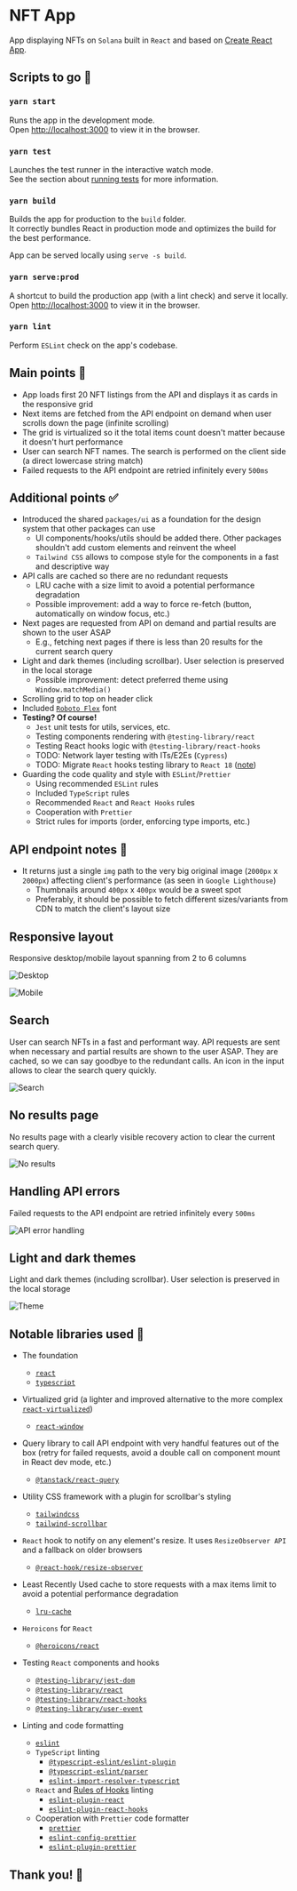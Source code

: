 # NFT App

App displaying NFTs on `Solana` built in `React` and based on [Create React App](https://github.com/facebook/create-react-app).

## Scripts to go :rocket:

### `yarn start`

Runs the app in the development mode.\
Open [http://localhost:3000](http://localhost:3000) to view it in the browser.

### `yarn test`

Launches the test runner in the interactive watch mode.\
See the section about [running tests](https://facebook.github.io/create-react-app/docs/running-tests) for more information.

### `yarn build`

Builds the app for production to the `build` folder.\
It correctly bundles React in production mode and optimizes the build for the best performance.

App can be served locally using `serve -s build`.

### `yarn serve:prod`

A shortcut to build the production app (with a lint check) and serve it locally.\
Open [http://localhost:3000](http://localhost:3000) to view it in the browser.

### `yarn lint`

Perform `ESLint` check on the app's codebase.

## Main points :tada: 

- App loads first 20 NFT listings from the API and displays it as cards in the responsive grid
- Next items are fetched from the API endpoint on demand when user scrolls down the page (infinite scrolling)
- The grid is virtualized so it the total items count doesn't matter because it doesn't hurt performance
- User can search NFT names. The search is performed on the client side (a direct lowercase string match)
- Failed requests to the API endpoint are retried infinitely every `500ms`

## Additional points :white_check_mark:

- Introduced the shared `packages/ui` as a foundation for the design system that other packages can use
  - UI components/hooks/utils should be added there. Other packages shouldn't add custom elements and reinvent the wheel
  - `Tailwind CSS` allows to compose style for the components in a fast and descriptive way
- API calls are cached so there are no redundant requests
  - LRU cache with a size limit to avoid a potential performance degradation
  - Possible improvement: add a way to force re-fetch (button, automatically on window focus, etc.)
- Next pages are requested from API on demand and partial results are shown to the user ASAP
  - E.g., fetching next pages if there is less than 20 results for the current search query
- Light and dark themes (including scrollbar). User selection is preserved in the local storage
  - Possible improvement: detect preferred theme using `Window.matchMedia()`
- Scrolling grid to top on header click
- Included [`Roboto Flex`](https://fonts.google.com/specimen/Roboto+Flex) font
- **Testing? Of course!**
  - `Jest` unit tests for utils, services, etc.
  - Testing components rendering with `@testing-library/react`
  - Testing React hooks logic with `@testing-library/react-hooks`
  - TODO: Network layer testing with ITs/E2Es (`Cypress`)
  - TODO: Migrate `React` hooks testing library to `React 18` ([note](https://github.com/testing-library/react-hooks-testing-library#a-note-about-react-18-support))
- Guarding the code quality and style with `ESLint`/`Prettier`
  - Using recommended `ESLint` rules
  - Included `TypeScript` rules
  - Recommended `React` and `React Hooks` rules
  - Cooperation with `Prettier`
  - Strict rules for imports (order, enforcing type imports, etc.)

## API endpoint notes :construction:

- It returns just a single `img` path to the very big original image (`2000px` x `2000px`) affecting client's performance (as seen in `Google Lighthouse`)
  - Thumbnails around `400px` x `400px` would be a sweet spot
  - Preferably, it should be possible to fetch different sizes/variants from CDN to match the client's layout size

## Responsive layout

Responsive desktop/mobile layout spanning from 2 to 6 columns

![Desktop](https://github.com/SebastianCrow/nft/blob/master/readme/desktop.png?raw=true)

![Mobile](https://github.com/SebastianCrow/nft/blob/master/readme/mobile.png?raw=true)

## Search

User can search NFTs in a fast and performant way.
API requests are sent when necessary and partial results are shown to the user ASAP.
They are cached, so we can say goodbye to the redundant calls.
An icon in the input allows to clear the search query quickly.

![Search](https://github.com/SebastianCrow/nft/blob/master/readme/search.png?raw=true)

## No results page

No results page with a clearly visible recovery action to clear the current search query.

![No results](https://github.com/SebastianCrow/nft/blob/master/readme/no-results.png?raw=true)

## Handling API errors

Failed requests to the API endpoint are retried infinitely every `500ms`

![API error handling](https://github.com/SebastianCrow/nft/blob/master/readme/api-error-handling.gif?raw=true)

## Light and dark themes

Light and dark themes (including scrollbar). User selection is preserved in the local storage

![Theme](https://github.com/SebastianCrow/nft/blob/master/readme/theme.gif?raw=true)

## Notable libraries used :handshake:

- The foundation
  - [`react`](https://github.com/facebook/react)
  - [`typescript`](https://github.com/microsoft/TypeScript)

- Virtualized grid (a lighter and improved alternative to the more complex [`react-virtualized`](https://github.com/bvaughn/react-virtualized))
  - [`react-window`](https://github.com/bvaughn/react-window)

- Query library to call API endpoint with very handful features out of the box (retry for failed requests, avoid a double call on component mount in React dev mode, etc.)
  - [`@tanstack/react-query`](https://github.com/TanStack/query)

- Utility CSS framework with a plugin for scrollbar's styling
  - [`tailwindcss`](https://github.com/tailwindlabs/tailwindcss)
  - [`tailwind-scrollbar`](https://github.com/adoxography/tailwind-scrollbar)

- `React` hook to notify on any element's resize. It uses `ResizeObserver API` and a fallback on older browsers
  - [`@react-hook/resize-observer`](https://github.com/ZeeCoder/use-resize-observer)

- Least Recently Used cache to store requests with a max items limit to avoid a potential performance degradation 
  - [`lru-cache`](https://github.com/isaacs/node-lru-cache)

- `Heroicons` for `React`
  - [`@heroicons/react`](https://github.com/tailwindlabs/heroicons)

- Testing `React` components and hooks
  - [`@testing-library/jest-dom`](https://github.com/testing-library/jest-dom)
  - [`@testing-library/react`](https://github.com/testing-library/react-testing-library)
  - [`@testing-library/react-hooks`](https://github.com/testing-library/react-hooks-testing-library)
  - [`@testing-library/user-event`](https://github.com/testing-library/user-event)

- Linting and code formatting
  - [`eslint`](https://github.com/eslint/eslint)
  - `TypeScript` linting
    - [`@typescript-eslint/eslint-plugin`](https://github.com/typescript-eslint/typescript-eslint)
    - [`@typescript-eslint/parser`](https://github.com/typescript-eslint/typescript-eslint)
    - [`eslint-import-resolver-typescript`](https://github.com/import-js/eslint-import-resolver-typescript)
  - `React` and [Rules of Hooks](https://reactjs.org/docs/hooks-rules.html) linting
    - [`eslint-plugin-react`](https://github.com/jsx-eslint/eslint-plugin-react)
    - [`eslint-plugin-react-hooks`](https://github.com/facebook/react/tree/main/packages/eslint-plugin-react-hooks)
  - Cooperation with `Prettier` code formatter
    - [`prettier`](https://github.com/prettier/prettier)
    - [`eslint-config-prettier`](https://github.com/prettier/eslint-config-prettier)
    - [`eslint-plugin-prettier`](https://github.com/prettier/eslint-plugin-prettier)

## Thank you! :wave: